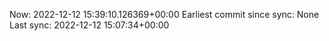 Now: 2022-12-12 15:39:10.126369+00:00 Earliest commit since sync: None Last sync: 2022-12-12 15:07:34+00:00
